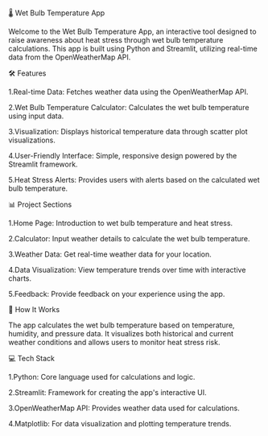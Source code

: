 🌡️ Wet Bulb Temperature App



Welcome to the Wet Bulb Temperature App, an interactive tool designed to raise awareness about heat stress through wet bulb temperature calculations. This app is built using Python and Streamlit, utilizing real-time data from the OpenWeatherMap API.


🛠️ Features

1.Real-time Data: Fetches weather data using the OpenWeatherMap API.

2.Wet Bulb Temperature Calculator: Calculates the wet bulb temperature using input data.

3.Visualization: Displays historical temperature data through scatter plot visualizations.

4.User-Friendly Interface: Simple, responsive design powered by the Streamlit framework.

5.Heat Stress Alerts: Provides users with alerts based on the calculated wet bulb temperature.


📊 Project Sections

1.Home Page: Introduction to wet bulb temperature and heat stress.

2.Calculator: Input weather details to calculate the wet bulb temperature.

3.Weather Data: Get real-time weather data for your location.

4.Data Visualization: View temperature trends over time with interactive charts.

5.Feedback: Provide feedback on your experience using the app.


🧪 How It Works

The app calculates the wet bulb temperature based on temperature, humidity, and pressure data. It visualizes both historical and current weather conditions and allows users to monitor heat stress risk.


💻 Tech Stack

1.Python: Core language used for calculations and logic.

2.Streamlit: Framework for creating the app's interactive UI.

3.OpenWeatherMap API: Provides weather data used for calculations.

4.Matplotlib: For data visualization and plotting temperature trends.
